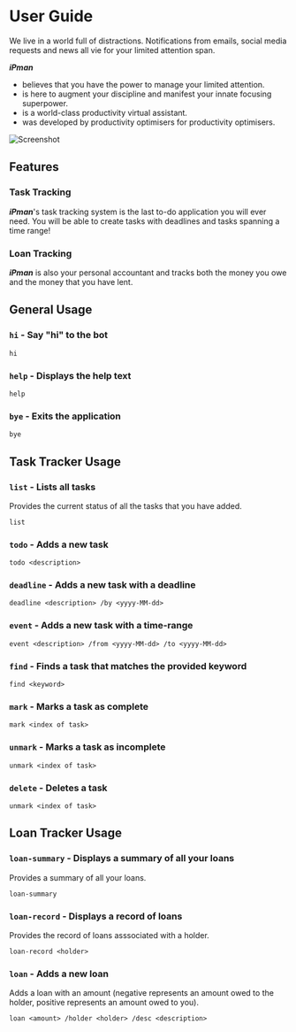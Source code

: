 # User Guide
We live in a world full of distractions. Notifications from emails, social media requests and news all vie for your limited attention span. 

_**iPman**_ 
- believes that you have the power to manage your limited attention. 
- is here to augment your discipline and manifest your innate focusing superpower.
- is a world-class productivity virtual assistant. 
- was developed by productivity optimisers for productivity optimisers.

![Screenshot](https://jedidiahC.github.io/ip/Ui.png)

## Features 

### Task Tracking

_**iPman**_'s task tracking system is the last to-do application you will ever need. You will be able to create tasks with deadlines and tasks spanning a time range!

### Loan Tracking

_**iPman**_ is also your personal accountant and tracks both the money you owe and the money that you have lent.

## General Usage

### `hi` - Say "hi" to the bot

`hi`

### `help` - Displays the help text

`help`

### `bye` - Exits the application

`bye`

## Task Tracker Usage

### `list` - Lists all tasks

Provides the current status of all the tasks that you have added.

`list`

### `todo` - Adds a new task

`todo <description>`

### `deadline` - Adds a new task with a deadline

`deadline <description> /by <yyyy-MM-dd>`

### `event` - Adds a new task with a time-range

`event <description> /from <yyyy-MM-dd> /to <yyyy-MM-dd>`

### `find` - Finds a task that matches the provided keyword

`find <keyword>`

### `mark` - Marks a task as complete

`mark <index of task>`

### `unmark` - Marks a task as incomplete

`unmark <index of task>`

### `delete` - Deletes a task

`unmark <index of task>`

## Loan Tracker Usage

### `loan-summary` - Displays a summary of all your loans 

Provides a summary of all your loans.

`loan-summary`

### `loan-record` - Displays a record of loans

Provides the record of loans asssociated with a holder.

`loan-record <holder>`

### `loan` - Adds a new loan

Adds a loan with an amount (negative represents an amount owed to the holder, positive represents an amount owed to you).

`loan <amount> /holder <holder> /desc <description>`
